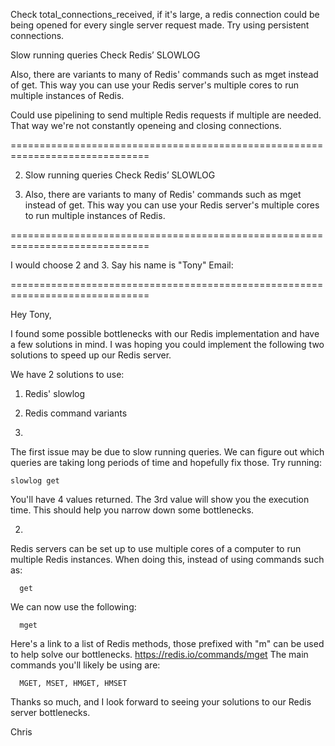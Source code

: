 Check total_connections_received, if it's large, a redis connection could be being opened for every single server request made.
Try using persistent connections.

Slow running queries
Check Redis’ SLOWLOG

Also, there are variants to many of Redis' commands such as
mget instead of get.
This way you can use your Redis server's multiple cores to run multiple instances of Redis.

Could use pipelining to send multiple Redis requests if multiple are needed.
That way we're not constantly openeing and closing connections.

==============================================================================

2) Slow running queries
Check Redis’ SLOWLOG

3) Also, there are variants to many of Redis' commands such as
mget instead of get.
This way you can use your Redis server's multiple cores to run multiple instances of Redis.

==============================================================================

I would choose 2 and 3.
Say his name is "Tony"
Email:

==============================================================================

Hey Tony,

I found some possible bottlenecks with our Redis implementation and have a few solutions in mind.
I was hoping you could implement the following two solutions to speed up our Redis server.

We have 2 solutions to use:
  1) Redis' slowlog
  2) Redis command variants

1)
  The first issue may be due to slow running queries. We can figure out which queries are taking long periods of time and hopefully fix those.
  Try running:
  ```
  slowlog get
  ```
  You'll have 4 values returned. The 3rd value will show you the execution time.
  This should help you narrow down some bottlenecks.

2)
  Redis servers can be set up to use multiple cores of a computer to run multiple Redis instances.
  When doing this, instead of using commands such as:
  ```
    get
  ```
  We can now use the following:
  ```
    mget
  ```
  Here's a link to a list of Redis methods, those prefixed with "m" can be used to help solve our bottlenecks.
  https://redis.io/commands/mget
  The main commands you'll likely be using are:
  ```
    MGET, MSET, HMGET, HMSET
  ```

Thanks so much, and I look forward to seeing your solutions to our Redis server bottlenecks.

Chris
